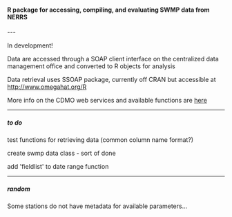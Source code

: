 <H4>R package for accessing, compiling, and evaluating SWMP data from NERRS</H4>
---

In development! 

Data are accessed through a SOAP client interface on the centralized data management office and converted to R objects for analysis

Data retrieval uses SSOAP package, currently off CRAN but accessible at <a href="http://www.omegahat.org/R">http://www.omegahat.org/R</a>

More info on the CDMO web services and available functions are <a href="http://cdmo.baruch.sc.edu/webservices.cfm">here</a>

---
<H5>to do</H5>

test functions for retrieving data (common column name format?)

create swmp data class - sort of done

add 'fieldlist' to date range function

---
<H5>random</H5>

Some stations do not have metadata for available parameters...
